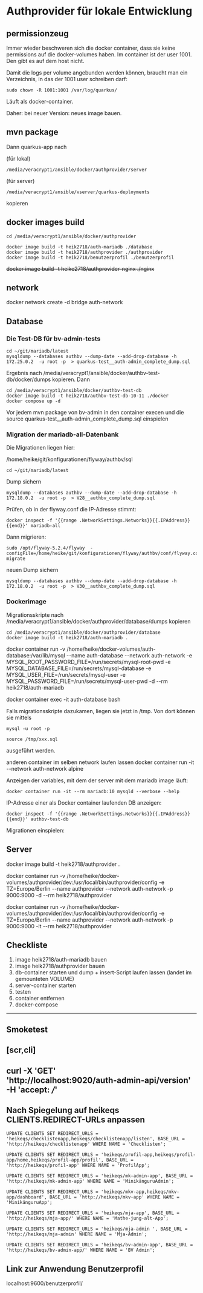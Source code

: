 # Authprovider für lokale Entwicklung

## permissionzeug

Immer wieder beschweren sich die docker container, dass sie keine permissions auf die docker-volumes haben. Im container ist der user 1001. Den
gibt es auf dem host nicht.

Damit die logs per volume angebunden werden können, braucht man ein Verzeichnis, in das der 1001 user schreiben darf:

```
sudo chown -R 1001:1001 /var/log/quarkus/
```

Läuft als docker-container.

Daher: bei neuer Version: neues image bauen.

## mvn package

Dann quarkus-app nach

(für lokal)
```
/media/veracrypt1/ansible/docker/authprovider/server
```
(für server)
```
/media/veracrypt1/ansible/vserver/quarkus-deployments
```

kopieren

## docker images build

```
cd /media/veracrypt1/ansible/docker/authprovider

docker image build -t heik2718/auth-mariadb ./database
docker image build -t heik2718/authprovider ./authprovider
docker image build -t heik2718/benutzerprofil ./benutzerprofil
```
~~docker image build -t heike2718/authprovider-nginx ./nginx~~

## network
docker network create -d bridge auth-network

## Database

### Die Test-DB für bv-admin-tests

```
cd ~/git/mariadb/latest
mysqldump --databases authbv --dump-date --add-drop-database -h 172.25.0.2  -u root -p  > quarkus-test__auth-admin_complete_dump.sql
```

Ergebnis nach /media/veracrypt1/ansible/docker/authbv-test-db/docker/dumps kopieren. Dann 

```
cd /media/veracrypt1/ansible/docker/authbv-test-db
docker image build -t heik2718/authbv-test-db-10-11 ./docker
docker compose up -d
```

Vor jedem mvn package von bv-admin in den container execen und die source quarkus-test__auth-admin_complete_dump.sql einspielen

### Migration der mariadb-all-Datenbank

Die Migrationen liegen hier:

/home/heike/git/konfigurationen/flyway/authbv/sql


```
cd ~/git/mariadb/latest
```

Dump sichern 

```
mysqldump --databases authbv --dump-date --add-drop-database -h 172.18.0.2  -u root -p  > V28__authbv_complete_dump.sql
```

Prüfen, ob in der flyway.conf die IP-Adresse stimmt:

```
docker inspect -f '{{range .NetworkSettings.Networks}}{{.IPAddress}}{{end}}' mariadb-all
```

Dann migrieren:

```
sudo /opt/flyway-5.2.4/flyway  -configFile=/home/heike/git/konfigurationen/flyway/authbv/conf/flyway.conf migrate
```

neuen Dump sichern 

```
mysqldump --databases authbv --dump-date --add-drop-database -h 172.18.0.2  -u root -p  > V30__authbv_complete_dump.sql
```

### Dockerimage

Migrationsskripte nach /media/veracrypt1/ansible/docker/authprovider/database/dumps kopieren

```
cd /media/veracrypt1/ansible/docker/authprovider/database
docker image build -t heik2718/auth-mariadb .
```

docker container run -v /home/heike/docker-volumes/auth-database:/var/lib/mysql --name auth-database --network auth-network -e MYSQL_ROOT_PASSWORD_FILE=/run/secrets/mysql-root-pwd -e MYSQL_DATABASE_FILE=/run/secrets/mysql-database -e MYSQL_USER_FILE=/run/secrets/mysql-user -e MYSQL_PASSWORD_FILE=/run/secrets/mysql-user-pwd -d --rm heik2718/auth-mariadb

docker container exec -it auth-database bash

Falls migrationsskripte dazukamen, liegen sie jetzt in /tmp. Von dort können sie mittels

```
mysql -u root -p

source /tmp/xxx.sql
```

ausgeführt werden.

anderen container im selben network laufen lassen
docker container run -it --network auth-network alpine

Anzeigen der variables, mit dem der server mit dem mariadb image läuft:

```
docker container run -it --rm mariadb:10 mysqld --verbose --help
```

IP-Adresse einer als Docker container laufenden DB anzeigen:

```
docker inspect -f '{{range .NetworkSettings.Networks}}{{.IPAddress}}{{end}}' authbv-test-db
```

Migrationen einspielen:



## Server
docker image build -t heik2718/authprovider .

docker container run -v /home/heike/docker-volumes/authprovider/dev:/usr/local/bin/authprovider/config -e TZ=Europe/Berlin --name authprovider --network auth-network -p 9000:9000 -d --rm heik2718/authprovider

docker container run -v /home/heike/docker-volumes/authprovider/dev:/usr/local/bin/authprovider/config -e TZ=Europe/Berlin --name authprovider --network auth-network -p 9000:9000 -it --rm heik2718/authprovider

## Checkliste
1) image heik2718/auth-mariadb bauen
2) image heik2718/authprovider bauen
3) db-container starten und dump + insert-Script laufen lassen (landet im gemounteten VOLUME)
4) server-container starten
5) testen
6) container entfernen
7) docker-compose

---

## Smoketest

[scr,cli]
----
curl -X 'GET' \
  'http://localhost:9020/auth-admin-api/version' \
  -H 'accept: */*'
----

## Nach Spiegelung auf heikeqs CLIENTS.REDIRECT-URLs anpassen 

```
UPDATE CLIENTS SET REDIRECT_URLS = 'heikeqs/checklistenapp,heikeqs/checklistenapp/listen', BASE_URL = 'http://heikeqs/checklistenapp' WHERE NAME = 'Checklisten';

UPDATE CLIENTS SET REDIRECT_URLS = 'heikeqs/profil-app,heikeqs/profil-app/home,heikeqs/profil-app/profil', BASE_URL = 'http://heikeqs/profil-app' WHERE NAME = 'ProfilApp';

UPDATE CLIENTS SET REDIRECT_URLS = 'heikeqs/mk-admin-app', BASE_URL = 'http://heikeqs/mk-admin-app' WHERE NAME = 'MinikänguruAdmin';

UPDATE CLIENTS SET REDIRECT_URLS = 'heikeqs/mkv-app,heikeqs/mkv-app/dashboard', BASE_URL = 'http://heikeqs/mkv-app' WHERE NAME = 'MinikänguruApp';

UPDATE CLIENTS SET REDIRECT_URLS = 'heikeqs/mja-app', BASE_URL = 'http://heikeqs/mja-app/' WHERE NAME = 'Mathe-jung-alt-App';

UPDATE CLIENTS SET REDIRECT_URLS = 'heikeqs/mja-admin ', BASE_URL = 'http://heikeqs/mja-admin' WHERE NAME = 'Mja-Admin';

UPDATE CLIENTS SET REDIRECT_URLS = 'heikeqs/bv-admin-app', BASE_URL = 'http://heikeqs/bv-admin-app/' WHERE NAME = 'BV Admin';
```


## Link zur Anwendung Benutzerprofil

localhost:9600/benutzerprofil/


